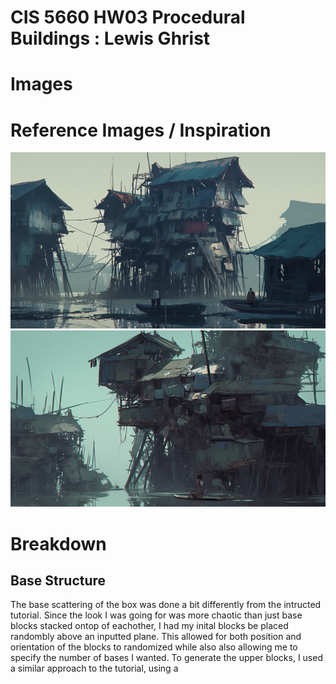 # CIS 5660 HW03 Procedural Buildings : Lewis Ghrist

# Images

# Reference Images / Inspiration
![House1](REFimg1house.png)
![House2](REFimg2house.png)

# Breakdown
## Base Structure
The base scattering of the box was done a bit differently from the intructed tutorial. Since the look I was going for was more chaotic than just base blocks stacked ontop of 
eachother, I had my inital blocks be placed randombly above an inputted plane. This allowed for both position and orientation of the blocks to randomized while also also allowing
me to specify the number of bases I wanted. To generate the upper blocks, I used a similar approach to the tutorial, using a 

